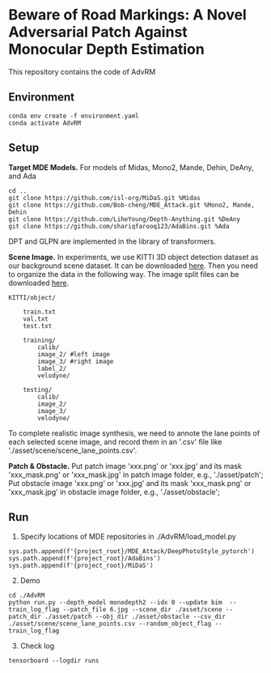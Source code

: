 # Beware of Road Markings: A Novel Adversarial Patch Against Monocular Depth Estimation
This repository contains the code of AdvRM

## Environment
```
conda env create -f environment.yaml
conda activate AdvRM
```

## Setup
**Target MDE Models.**
For models of Midas, Mono2, Mande, Dehin, DeAny, and Ada  
```
cd ..
git clone https://github.com/isl-org/MiDaS.git %Midas
git clone https://github.com/Bob-cheng/MDE_Attack.git %Mono2, Mande, Dehin
git clone https://github.com/LiheYoung/Depth-Anything.git %DeAny
git clone https://github.com/shariqfarooq123/AdaBins.git %Ada
```
DPT and GLPN are implemented in the library of transformers. 

**Scene Image.** 
In experiments, we use KITTI 3D object detection dataset as our background scene dataset. It can be downloaded [here](https://www.cvlibs.net/datasets/kitti/eval_object.php?obj_benchmark=3d). Then you need to organize the data in the following way. The image split files can be downloaded [here](https://github.com/charlesq34/frustum-pointnets/tree/master/kitti/image_sets).
```
KITTI/object/
    
    train.txt
    val.txt
    test.txt 
    
    training/
        calib/
        image_2/ #left image
        image_3/ #right image
        label_2/
        velodyne/ 

    testing/
        calib/
        image_2/
        image_3/
        velodyne/
```
To complete realistic image synthesis, we need to annote the lane points of each selected scene image, and record them in an '.csv' file like './asset/scene/scene_lane_points.csv'. 

**Patch & Obstacle.** Put patch image 'xxx.png' or 'xxx.jpg' and its mask 'xxx_mask.png' or 'xxx_mask.jpg' in patch image folder, e.g., './asset/patch'; Put obstacle image 'xxx.png' or 'xxx.jpg' and its mask 'xxx_mask.png' or 'xxx_mask.jpg' in obstacle image folder, e.g., './asset/obstacle'; 

## Run 
1. Specify locations of MDE repositories in ./AdvRM/load_model.py
```
sys.path.append(f'{project_root}/MDE_Attack/DeepPhotoStyle_pytorch')
sys.path.append(f'{project_root}/AdaBins')
sys.path.append(f'{project_root}/MiDaS')
```

2. Demo
```
cd ./AdvRM
python run.py --depth_model monodepth2 --idx 0 --update bim  --train_log_flag --patch_file 6.jpg --scene_dir ./asset/scene --patch_dir ./asset/patch --obj_dir ./asset/obstacle --csv_dir ./asset/scene/scene_lane_points.csv --random_object_flag --train_log_flag
```

3. Check log
```
tensorboard --logdir runs
```